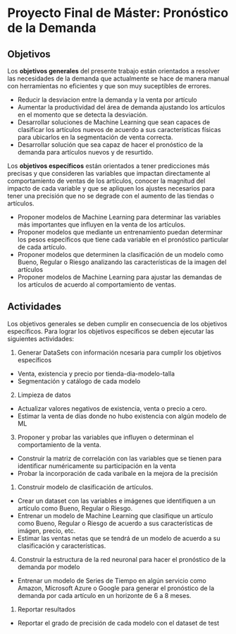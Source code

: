 # Proyecto Final de Máster: Pronóstico de la Demanda

## Objetivos

Los **objetivos generales** del presente trabajo están orientados a resolver las necesidades de la demanda que actualmente se hace de manera manual con herramientas no eficientes y que son muy suceptibles de errores.

* Reducir la desviacion entre la demanda y la venta por artículo
* Aumentar la productividad del área de demanda ajustando los artículos en el momento que se detecta la desviación.
* Desarrollar soluciones de Machine Learning que sean capaces de clasificar los artículos nuevos de acuerdo a sus características físicas para ubicarlos en la segmentación de venta correcta.
* Desarrollar solución que sea capaz de hacer el pronóstico de la demanda para artículos nuevos y de resurtido.

Los **objetivos específicos** están orientados a tener predicciones más precisas y que consideren las variables que impactan directamente al comportamiento de ventas de los artículos, conocer la magnitud del impacto de cada variable y que se apliquen los ajustes necesarios para tener una precisión que no se degrade con el aumento de las tiendas o artículos.

* Proponer modelos de Machine Learning para determinar las variables más importantes que influyen en la venta de los artículos.
* Proponer modelos que mediante un entrenamiento puedan determinar los pesos específicos que tiene cada variable en el pronóstico particular de cada artículo.
* Proponer modelos que determinen la clasificación de un modelo como Bueno, Regular o Riesgo analizando las características de la imagen del artículos
* Proponer modelos de Machine Learning para ajustar las demandas de los artículos de acuerdo al comportamiento de ventas.

## Actividades

Los objetivos generales se deben cumplir en consecuencia de los objetivos específicos. Para lograr los objetivos específicos se deben ejecutar las siguientes actividades:

1. Generar DataSets con información ncesaria para cumplir los objetivos específicos
  * Venta, existencia y precio por tienda-dia-modelo-talla
  * Segmentación y catálogo de cada modelo
2. Limpieza de datos
  * Actualizar valores negativos de existencia, venta o precio a cero.
  * Estimar la venta de días donde no hubo existencia con algún modelo de ML
3. Proponer y probar las variables que influyen o determinan el comportamiento de la venta.
  * Construir la matriz de correlación con las variables que se tienen para identificar numéricamente su participación en la venta
  * Probar la incorporación de cada varibale en la mejora de la precisión
1. Construir modelo de clasificación de artículos.
  * Crear un dataset con las variables e imágenes que identifiquen a un artículo como Bueno, Regular o Riesgo.
  * Entrenar un modelo de Machine Learning que clasifique un artículo como Bueno, Regular o Riesgo de acuerdo a sus características de imágen, precio, etc.
  * Estimar las ventas netas que se tendrá de un modelo de acuerdo a su clasificación y características.
4. Construir la estructura de la red neuronal para hacer el pronóstico de la demanda por modelo
  * Entrenar un modelo de Series de Tiempo en algún servicio como Amazon, Microsoft Azure o Google para generar el pronóstico de la demanda por cada artículo en un horizonte de 6 a 8 meses.
1. Reportar resultados
  * Reportar el grado de precisión de cada modelo con el dataset de test
